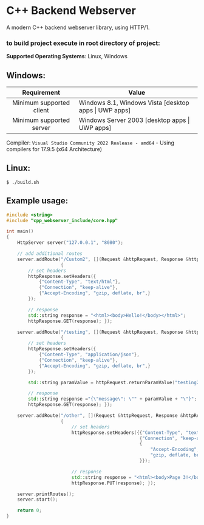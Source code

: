 # C++ Backend Webserver

A modern C++ backend webserver library, using HTTP/1.

### to build project execute in root directory of project:

**Supported Operating Systems**: Linux, Windows

## Windows:

|       Requirement        | Value                                                 |
| :----------------------: | ----------------------------------------------------- |
| Minimum supported client | Windows 8.1, Windows Vista [desktop apps \| UWP apps] |
| Minimum supported server | Windows Server 2003 [desktop apps \| UWP apps]        |

Compiler: `Visual Studio Community 2022 Realease - amd64` - Using compilers for 17.9.5 (x64 Architecture)

## Linux:

```
$ ./build.sh
```

## Example usage:

```cpp
#include <string>
#include "cpp_webserver_include/core.hpp"

int main()
{
    HttpServer server("127.0.0.1", "8080");

    // add additional routes
    server.addRoute("/Custom2", [](Request &httpRequest, Response &httpResponse)
                    {
        // set headers
        httpResponse.setHeaders({
            {"Content-Type", "text/html"},
            {"Connection", "keep-alive"},
            {"Accept-Encoding", "gzip, deflate, br",}
        });

        // response
        std::string response = "<html><body>Hello!</body></html>";
        httpResponse.GET(response); });

    server.addRoute("/testing", [](Request &httpRequest, Response &httpResponse)
                    {
        // set headers
        httpResponse.setHeaders({
            {"Content-Type", "application/json"},
            {"Connection", "keep-alive"},
            {"Accept-Encoding", "gzip, deflate, br",}
        });

        std::string paramValue = httpRequest.returnParamValue("testing2");

        // response
        std::string response ="{\"message\": \"" + paramValue + "\"}";
        httpResponse.GET(response); });

    server.addRoute("/other", [](Request &httpRequest, Response &httpResponse)
                    {
                        // set headers
                        httpResponse.setHeaders({{"Content-Type", "text/html"},
                                                 {"Connection", "keep-alive"},
                                                 {
                                                     "Accept-Encoding",
                                                     "gzip, deflate, br",
                                                 }});

                        // response
                        std::string response = "<html><body>Page 3!</body></html>";
                        httpResponse.PUT(response); });

    server.printRoutes();
    server.start();

    return 0;
}
```
